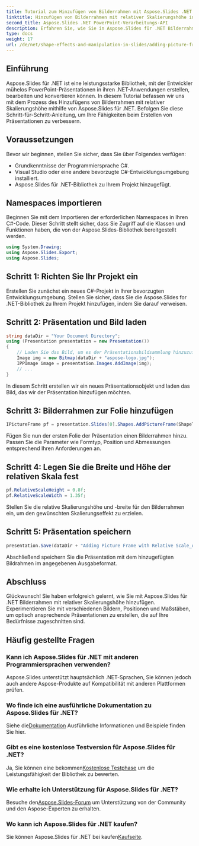 ```yaml
---
title: Tutorial zum Hinzufügen von Bilderrahmen mit Aspose.Slides .NET
linktitle: Hinzufügen von Bilderrahmen mit relativer Skalierungshöhe in Aspose.Slides
second_title: Aspose.Slides .NET PowerPoint-Verarbeitungs-API
description: Erfahren Sie, wie Sie in Aspose.Slides für .NET Bilderrahmen mit relativer Skalierungshöhe hinzufügen. Befolgen Sie diese Schritt-für-Schritt-Anleitung für reibungslose Präsentationen.
type: docs
weight: 17
url: /de/net/shape-effects-and-manipulation-in-slides/adding-picture-frames-relative-scale/
---
```

## Einführung
Aspose.Slides für .NET ist eine leistungsstarke Bibliothek, mit der Entwickler mühelos PowerPoint-Präsentationen in ihren .NET-Anwendungen erstellen, bearbeiten und konvertieren können. In diesem Tutorial befassen wir uns mit dem Prozess des Hinzufügens von Bilderrahmen mit relativer Skalierungshöhe mithilfe von Aspose.Slides für .NET. Befolgen Sie diese Schritt-für-Schritt-Anleitung, um Ihre Fähigkeiten beim Erstellen von Präsentationen zu verbessern.
## Voraussetzungen
Bevor wir beginnen, stellen Sie sicher, dass Sie über Folgendes verfügen:
- Grundkenntnisse der Programmiersprache C#.
- Visual Studio oder eine andere bevorzugte C#-Entwicklungsumgebung installiert.
- Aspose.Slides für .NET-Bibliothek zu Ihrem Projekt hinzugefügt.
## Namespaces importieren
Beginnen Sie mit dem Importieren der erforderlichen Namespaces in Ihren C#-Code. Dieser Schritt stellt sicher, dass Sie Zugriff auf die Klassen und Funktionen haben, die von der Aspose.Slides-Bibliothek bereitgestellt werden.
```csharp
using System.Drawing;
using Aspose.Slides.Export;
using Aspose.Slides;
```
## Schritt 1: Richten Sie Ihr Projekt ein
Erstellen Sie zunächst ein neues C#-Projekt in Ihrer bevorzugten Entwicklungsumgebung. Stellen Sie sicher, dass Sie die Aspose.Slides for .NET-Bibliothek zu Ihrem Projekt hinzufügen, indem Sie darauf verweisen.
## Schritt 2: Präsentation und Bild laden
```csharp
string dataDir = "Your Document Directory";
using (Presentation presentation = new Presentation())
{
    // Laden Sie das Bild, um es der Präsentationsbildsammlung hinzuzufügen
    Image img = new Bitmap(dataDir + "aspose-logo.jpg");
    IPPImage image = presentation.Images.AddImage(img);
    // ...
}
```
In diesem Schritt erstellen wir ein neues Präsentationsobjekt und laden das Bild, das wir der Präsentation hinzufügen möchten.
## Schritt 3: Bilderrahmen zur Folie hinzufügen
```csharp
IPictureFrame pf = presentation.Slides[0].Shapes.AddPictureFrame(ShapeType.Rectangle, 50, 50, 100, 100, image);
```
Fügen Sie nun der ersten Folie der Präsentation einen Bilderrahmen hinzu. Passen Sie die Parameter wie Formtyp, Position und Abmessungen entsprechend Ihren Anforderungen an.
## Schritt 4: Legen Sie die Breite und Höhe der relativen Skala fest
```csharp
pf.RelativeScaleHeight = 0.8f;
pf.RelativeScaleWidth = 1.35f;
```
Stellen Sie die relative Skalierungshöhe und -breite für den Bilderrahmen ein, um den gewünschten Skalierungseffekt zu erzielen.
## Schritt 5: Präsentation speichern
```csharp
presentation.Save(dataDir + "Adding Picture Frame with Relative Scale_out.pptx", SaveFormat.Pptx);
```
Abschließend speichern Sie die Präsentation mit dem hinzugefügten Bildrahmen im angegebenen Ausgabeformat.
## Abschluss
Glückwunsch! Sie haben erfolgreich gelernt, wie Sie mit Aspose.Slides für .NET Bilderrahmen mit relativer Skalierungshöhe hinzufügen. Experimentieren Sie mit verschiedenen Bildern, Positionen und Maßstäben, um optisch ansprechende Präsentationen zu erstellen, die auf Ihre Bedürfnisse zugeschnitten sind.
## Häufig gestellte Fragen
### Kann ich Aspose.Slides für .NET mit anderen Programmiersprachen verwenden?
Aspose.Slides unterstützt hauptsächlich .NET-Sprachen, Sie können jedoch auch andere Aspose-Produkte auf Kompatibilität mit anderen Plattformen prüfen.
### Wo finde ich eine ausführliche Dokumentation zu Aspose.Slides für .NET?
 Siehe die[Dokumentation](https://reference.aspose.com/slides/net/) Ausführliche Informationen und Beispiele finden Sie hier.
### Gibt es eine kostenlose Testversion für Aspose.Slides für .NET?
 Ja, Sie können eine bekommen[Kostenlose Testphase](https://releases.aspose.com/) um die Leistungsfähigkeit der Bibliothek zu bewerten.
### Wie erhalte ich Unterstützung für Aspose.Slides für .NET?
 Besuche den[Aspose.Slides-Forum](https://forum.aspose.com/c/slides/11) um Unterstützung von der Community und den Aspose-Experten zu erhalten.
### Wo kann ich Aspose.Slides für .NET kaufen?
 Sie können Aspose.Slides für .NET bei kaufen[Kaufseite](https://purchase.aspose.com/buy).